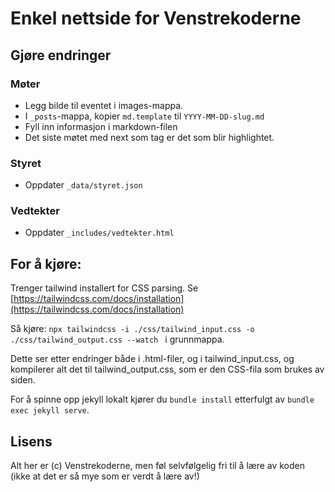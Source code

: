# Enkel nettside for Venstrekoderne

## Gjøre endringer

### Møter
* Legg bilde til eventet i images-mappa.
* I `_posts`-mappa, kopier `md.template` til `YYYY-MM-DD-slug.md`
* Fyll inn informasjon i markdown-filen
* Det siste møtet med next som tag er det som blir highlightet.

### Styret
* Oppdater `_data/styret.json`

### Vedtekter
* Oppdater `_includes/vedtekter.html`

## For å kjøre: 

Trenger tailwind installert for CSS parsing. Se [https://tailwindcss.com/docs/installation](https://tailwindcss.com/docs/installation)

Så kjøre: `npx tailwindcss -i ./css/tailwind_input.css -o ./css/tailwind_output.css --watch ` i grunnmappa.

Dette ser etter endringer både i .html-filer, og i tailwind_input.css, og kompilerer alt det til tailwind_output.css, som er den CSS-fila som brukes av siden.

For å spinne opp jekyll lokalt kjører du `bundle install` etterfulgt av `bundle exec jekyll serve`.

## Lisens

Alt her er (c) Venstrekoderne, men føl selvfølgelig fri til å lære av koden (ikke at det er så mye som er verdt å lære av!)
